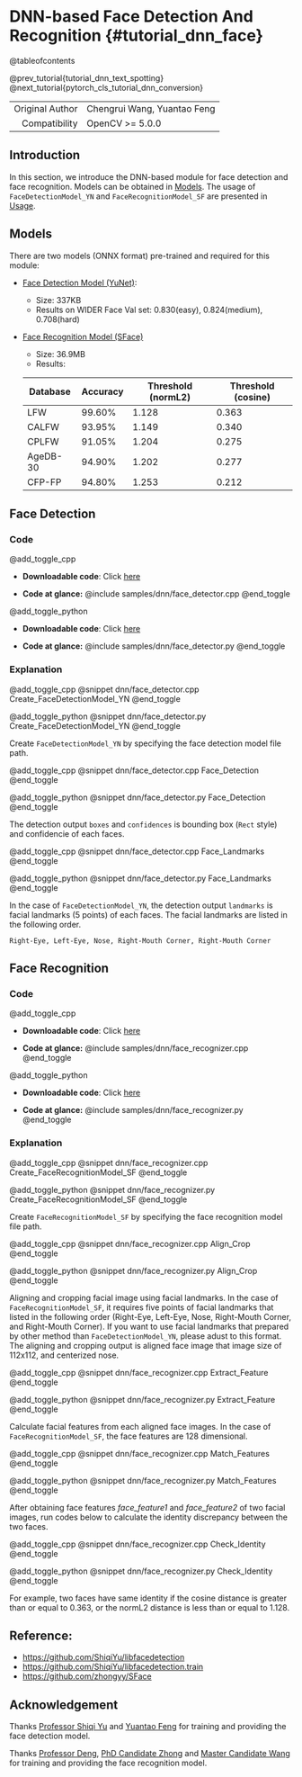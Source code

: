 # DNN-based Face Detection And Recognition {#tutorial_dnn_face}

@tableofcontents

@prev_tutorial{tutorial_dnn_text_spotting}
@next_tutorial{pytorch_cls_tutorial_dnn_conversion}

| | |
| -: | :- |
| Original Author | Chengrui Wang, Yuantao Feng |
| Compatibility | OpenCV >= 5.0.0 |

## Introduction

In this section, we introduce the DNN-based module for face detection and face recognition. Models can be obtained in [Models](#models). The usage of `FaceDetectionModel_YN` and `FaceRecognitionModel_SF` are presented in [Usage](#face-detection).

## Models

There are two models (ONNX format) pre-trained and required for this module:
- [Face Detection Model (YuNet)](https://github.com/ShiqiYu/libfacedetection.train/tree/master/tasks/task1/onnx):
    - Size: 337KB
    - Results on WIDER Face Val set: 0.830(easy), 0.824(medium), 0.708(hard)
- [Face Recognition Model (SFace)](https://drive.google.com/file/d/1ClK9WiB492c5OZFKveF3XiHCejoOxINW/view?usp=sharing)
    - Size: 36.9MB
    - Results:

    | Database | Accuracy | Threshold (normL2) | Threshold (cosine) |
    | -------- | -------- | ------------------ | ------------------ |
    | LFW      | 99.60%   | 1.128              | 0.363              |
    | CALFW    | 93.95%   | 1.149              | 0.340              |
    | CPLFW    | 91.05%   | 1.204              | 0.275              |
    | AgeDB-30 | 94.90%   | 1.202              | 0.277              |
    | CFP-FP   | 94.80%   | 1.253              | 0.212              |

## Face Detection

### Code

@add_toggle_cpp
-   **Downloadable code**: Click
    [here](https://github.com/opencv/opencv/tree/5.x/samples/dnn/face_detector.cpp)

-   **Code at glance:**
    @include samples/dnn/face_detector.cpp
@end_toggle

@add_toggle_python
-   **Downloadable code**: Click
    [here](https://github.com/opencv/opencv/tree/5.x/samples/dnn/face_detector.py)

-   **Code at glance:**
    @include samples/dnn/face_detector.py
@end_toggle

### Explanation

@add_toggle_cpp
@snippet dnn/face_detector.cpp Create_FaceDetectionModel_YN
@end_toggle

@add_toggle_python
@snippet dnn/face_detector.py Create_FaceDetectionModel_YN
@end_toggle

Create `FaceDetectionModel_YN` by specifying the face detection model file path.

@add_toggle_cpp
@snippet dnn/face_detector.cpp Face_Detection
@end_toggle

@add_toggle_python
@snippet dnn/face_detector.py Face_Detection
@end_toggle

The detection output `boxes` and `confidences` is bounding box (`Rect` style) and confidencie of each faces.

@add_toggle_cpp
@snippet dnn/face_detector.cpp Face_Landmarks
@end_toggle

@add_toggle_python
@snippet dnn/face_detector.py Face_Landmarks
@end_toggle

In the case of `FaceDetectionModel_YN`, the detection output `landmarks` is facial landmarks (5 points) of each faces.
The facial landmarks are listed in the following order.

```
Right-Eye, Left-Eye, Nose, Right-Mouth Corner, Right-Mouth Corner
```

## Face Recognition

### Code

@add_toggle_cpp
-   **Downloadable code**: Click
    [here](https://github.com/opencv/opencv/tree/5.x/samples/dnn/face_recognizer.cpp)

-   **Code at glance:**
    @include samples/dnn/face_recognizer.cpp
@end_toggle

@add_toggle_python
-   **Downloadable code**: Click
    [here](https://github.com/opencv/opencv/tree/5.x/samples/dnn/face_recognizer.py)

-   **Code at glance:**
    @include samples/dnn/face_recognizer.py
@end_toggle

### Explanation

@add_toggle_cpp
@snippet dnn/face_recognizer.cpp Create_FaceRecognitionModel_SF
@end_toggle

@add_toggle_python
@snippet dnn/face_recognizer.py Create_FaceRecognitionModel_SF
@end_toggle

Create `FaceRecognitionModel_SF` by specifying the face recognition model file path.

@add_toggle_cpp
@snippet dnn/face_recognizer.cpp Align_Crop
@end_toggle

@add_toggle_python
@snippet dnn/face_recognizer.py Align_Crop
@end_toggle

Aligning and cropping facial image using facial landmarks.
In the case of `FaceRecognitionModel_SF`, it requires five points of facial landmarks that listed in the following order (Right-Eye, Left-Eye, Nose, Right-Mouth Corner, and Right-Mouth Corner).
If you want to use facial landmarks that prepared by other method than `FaceDetectionModel_YN`, please adust to this format.
The aligning and cropping output is aligned face image that image size of 112x112, and centerized nose.

@add_toggle_cpp
@snippet dnn/face_recognizer.cpp Extract_Feature
@end_toggle

@add_toggle_python
@snippet dnn/face_recognizer.py Extract_Feature
@end_toggle

Calculate facial features from each aligned face images.
In the case of `FaceRecognitionModel_SF`, the face features are 128 dimensional.

@add_toggle_cpp
@snippet dnn/face_recognizer.cpp Match_Features
@end_toggle

@add_toggle_python
@snippet dnn/face_recognizer.py Match_Features
@end_toggle

After obtaining face features *face_feature1* and *face_feature2* of two facial images, run codes below to calculate the identity discrepancy between the two faces.

@add_toggle_cpp
@snippet dnn/face_recognizer.cpp Check_Identity
@end_toggle

@add_toggle_python
@snippet dnn/face_recognizer.py Check_Identity
@end_toggle

For example, two faces have same identity if the cosine distance is greater than or equal to 0.363, or the normL2 distance is less than or equal to 1.128.

## Reference:

- https://github.com/ShiqiYu/libfacedetection
- https://github.com/ShiqiYu/libfacedetection.train
- https://github.com/zhongyy/SFace

## Acknowledgement

Thanks [Professor Shiqi Yu](https://github.com/ShiqiYu/) and [Yuantao Feng](https://github.com/fengyuentau) for training and providing the face detection model.

Thanks [Professor Deng](http://www.whdeng.cn/), [PhD Candidate Zhong](https://github.com/zhongyy/) and [Master Candidate Wang](https://github.com/crywang/) for training and providing the face recognition model.
